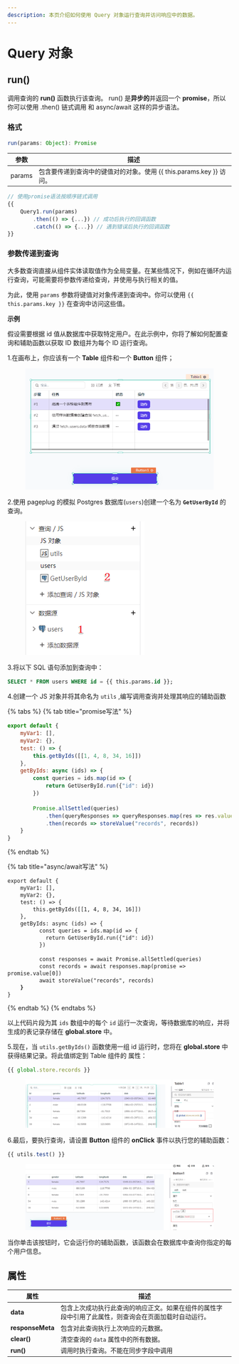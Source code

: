 ```yaml
---
description: 本页介绍如何使用 Query 对象运行查询并访问响应中的数据。
---
```


# Query 对象

## run()

调用查询的 **run()** 函数执行该查询。 run() 是**异步的**并返回一个 **promise**，所以你可以使用 .then() 链式调用 和 async/await 这样的异步语法。

### 格式

```javascript
run(params: Object): Promise
```

| 参数     | 描述                                              |
| ------ | ----------------------------------------------- |
| params | 包含要传递到查询中的键值对的对象。使用 \{{ this.params.key \}} 访问。 |

```javascript
// 使用promise语法按顺序链式调用
{{
    Query1.run(params)
        .then(() => {...}) // 成功后执行的回调函数
        .catch(() => {...}) // 遇到错误后执行的回调函数
}}

```



### 参数传递到查询

大多数查询直接从组件实体读取值作为全局变量。在某些情况下，例如在循环内运行查询，可能需要将参数传递给查询，并使用与执行相关的值。

为此，使用 `params` 参数将键值对对象传递到查询中。你可以使用 `{{ this.params.key }}` 在查询中访问这些值。

**示例**

假设需要根据 id 值从数据库中获取特定用户。在此示例中，你将了解如何配置查询和辅助函数以获取 ID 数组并为每个 ID 运行查询。

1.在画布上，你应该有一个 **Table** 组件和一个 **Button** 组件；

<figure><img src="../../.gitbook/assets/image (33).png" alt=""><figcaption></figcaption></figure>

2.使用 pageplug 的模拟 Postgres  数据库(`users`)创建一个名为 **`GetUserById`** 的查询。

<figure><img src="../../.gitbook/assets/image (23).png" alt=""><figcaption></figcaption></figure>

3.将以下 SQL 语句添加到查询中：

```sql
SELECT * FROM users WHERE id = {{ this.params.id }};
```

4.创建一个 JS 对象并将其命名为 `utils` ,编写调用查询并处理其响应的辅助函数

{% tabs %}
{% tab title="promise写法" %}
```javascript
export default {
	myVar1: [],
	myVar2: {},
	test: () => {
		this.getByIds([[1, 4, 8, 34, 16]])
	},
	getByIds: async (ids) => {
		const queries = ids.map(id => {
			return GetUserById.run({"id": id})
		})

		Promise.allSettled(queries)
			.then(queryResponses => queryResponses.map(res => res.value[0]))
			.then(records => storeValue("records", records))
	}
}
```
{% endtab %}

{% tab title="async/await写法" %}
<pre class="language-javascript"><code class="lang-javascript">export default {
	myVar1: [],
	myVar2: {},
	test: () => {
		this.getByIds([[1, 4, 8, 34, 16]])
	},
	getByIds: async (ids) => {
          const queries = ids.map(id => {
            return GetUserById.run({"id": id})
          })
    
    	  const responses = await Promise.allSettled(queries)
    	  const records = await responses.map(promise => promise.value[0])
    	  await storeValue("records", records)
<strong>	}
</strong>}
</code></pre>
{% endtab %}
{% endtabs %}

以上代码片段为其 `ids` 数组中的每个 `id` 运行一次查询，等待数据库的响应，并将生成的表记录存储在 **global.store** 中。

5.现在，当 `utils.getByIds()` 函数使用一组 id 运行时，您将在 **global.store** 中获得结果记录。将此值绑定到 Table 组件的 属性：

```javascript
{{ global.store.records }}
```

<figure><img src="../../.gitbook/assets/image (109).png" alt=""><figcaption></figcaption></figure>



6.最后，要执行查询，请设置 **Button** 组件的 **onClick** 事件以执行您的辅助函数：

```javascript
{{ utils.test() }}
```

<figure><img src="../../.gitbook/assets/image (201).png" alt=""><figcaption></figcaption></figure>



当你单击该按钮时，它会运行你的辅助函数，该函数会在数据库中查询你指定的每个用户信息。

## 属性

| 属性               | 描述                                                 |
| ---------------- | -------------------------------------------------- |
| **data**         | 包含上次成功执行此查询的响应正文。如果在组件的属性字段中引用了此属性，则查询会在页面加载时自动运行。 |
| **responseMeta** | 包含对此查询执行上次响应的元数据。                                  |
| **clear()**      | 清空查询的 `data` 属性中的所有数据。                             |
| **run()**        | 调用时执行查询。不能在同步字段中调用                                 |
